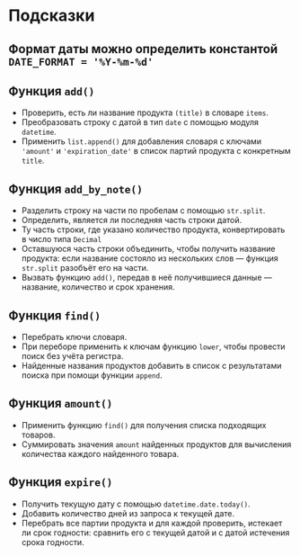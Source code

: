 # Подсказки

## Формат даты можно определить константой `DATE_FORMAT = '%Y-%m-%d'`

## Функция `add()`

* Проверить, есть ли название продукта `(title)` в словаре `items`.
* Преобразовать строку с датой в тип `date` с помощью модуля `datetime`.
* Применить `list.append()` для добавления словаря с ключами `'amount'` и `'expiration_date'` в список партий продукта с конкретным `title`.

## Функция `add_by_note()`

* Разделить строку на части по пробелам с помощью `str.split`.
* Определить, является ли последняя часть строки датой.
* Ту часть строки, где указано количество продукта, конвертировать в число типа `Decimal`
* Оставшуюся часть строки объединить, чтобы получить название продукта: если название состояло из нескольких слов — функция `str.split` разобъёт его на части.
* Вызвать функцию `add()`, передав в неё получившиеся данные — название, количество и срок хранения.

## Функция `find()`

* Перебрать ключи словаря.
* При переборе применить к ключам функцию `lower`, чтобы провести поиск без учёта регистра.
* Найденные названия продуктов добавить в список с результатами поиска при помощи функции `append`.

## Функция `amount()`

* Применить функцию `find()` для получения списка подходящих товаров.
* Суммировать значения `amount` найденных продуктов для вычисления количества каждого найденного товара.

## Функция `expire()`

* Получить текущую дату с помощью `datetime.date.today()`.
* Добавить количество дней из запроса к текущей дате.
* Перебрать все партии продукта и для каждой проверить, истекает ли срок годности: сравнить его с текущей датой и с датой истечения срока годности.
